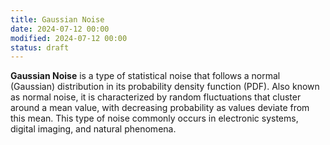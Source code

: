 ```yaml
---
title: Gaussian Noise
date: 2024-07-12 00:00
modified: 2024-07-12 00:00
status: draft
---
```


**Gaussian Noise** is a type of statistical noise that follows a normal (Gaussian) distribution in its probability density function (PDF). Also known as normal noise, it is characterized by random fluctuations that cluster around a mean value, with decreasing probability as values deviate from this mean. This type of noise commonly occurs in electronic systems, digital imaging, and natural phenomena.